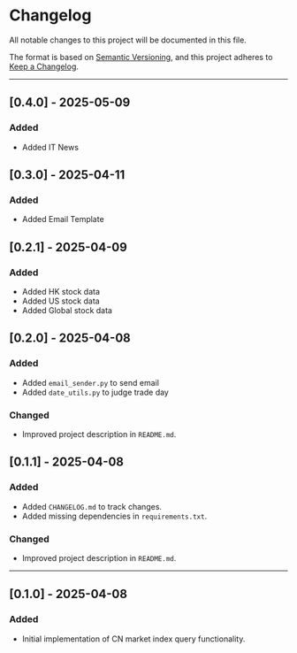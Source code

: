 # Changelog

All notable changes to this project will be documented in this file.

The format is based on [Semantic Versioning](https://semver.org/lang/en/), and this project adheres to [Keep a Changelog](https://keepachangelog.com/en/1.0.0/).

---

## [0.4.0] - 2025-05-09

### Added

- Added IT News

## [0.3.0] - 2025-04-11

### Added

- Added Email Template

## [0.2.1] - 2025-04-09

### Added

- Added HK stock data
- Added US stock data
- Added Global stock data

## [0.2.0] - 2025-04-08

### Added

- Added `email_sender.py` to send email
- Added `date_utils.py` to judge trade day

### Changed

- Improved project description in `README.md`.

## [0.1.1] - 2025-04-08

### Added

- Added `CHANGELOG.md` to track changes.
- Added missing dependencies in `requirements.txt`.

### Changed

- Improved project description in `README.md`.

---

## [0.1.0] - 2025-04-08

### Added

- Initial implementation of CN market index query functionality.
